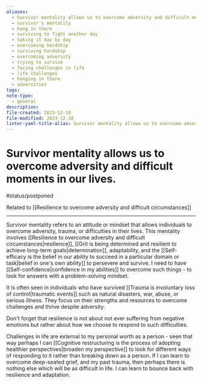 ```yaml
---
aliases:
  - Survivor mentality allows us to overcome adversity and difficult moments in our lives.
  - survivor's mentality
  - hang in there
  - surviving to fight another day
  - taking it day by day
  - overcoming hardship
  - surviving hardship
  - overcoming adversity
  - trying to survive
  - facing challenges in life
  - life challenges
  - hanging in there
  - adversities
tags: 
note-type:
  - general
description: 
file-created: 2023-12-10
file-modified: 2023-12-10
linter-yaml-title-alias: Survivor mentality allows us to overcome adversity and difficult moments in our lives.
---
```


# Survivor mentality allows us to overcome adversity and difficult moments in our lives.

#status/postponed

Related to [[Resilience to overcome adversity and difficult circumstances]]

---

Survivor mentality refers to an attitude or mindset that allows individuals to overcome adversity, trauma, or difficulties in their lives. This mentality involves [[Resilience to overcome adversity and difficult circumstances|resilience]], [[Grit is being determined and resilient to achieve long-term goals|determination]], adaptability, and the [[Self-efficacy is the belief in our ability to succeed in a particular domain or task|belief in one's own ability]] to persevere and survive. I need to have [[Self-confidence|confidence in my abilities]] to overcome such things - to look for answers with a problem-solving mindset. 

It is often seen in individuals who have survived [[Trauma is involuntary loss of control|traumatic events]] such as natural disasters, war, abuse, or serious illness. They focus on their strengths and resources to overcome challenges and thrive despite adversity.

Don't forget that resilience is not about not ever suffering from negative emotions but rather about how we choose to respond to such difficulties.

Challenges in life are external to my personal worth as a person - seen that way perhaps I can [[Cognitive restructuring is the process of adopting healthier perspectives|broaden my perspective]] to look for different ways of responding to it rather than breaking down as a person. If I can learn to overcome deep-seated grief, and my past trauma, then perhaps there is nothing else which will be as difficult in life. I can learn to bounce back with resilience and adaptation.